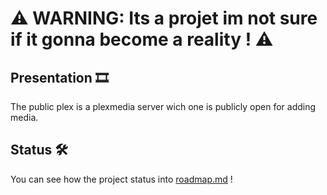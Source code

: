 # ⚠️ WARNING: Its a projet im not sure if it gonna become a reality ! ⚠️

## Presentation 🎞️

The public plex is a plexmedia server wich one is publicly open for adding media.

## Status 🛠️

You can see how the project status into [roadmap.md](https://github.com/RaphCorp/ThePublicPlex/blob/main/roadmap.md) !
